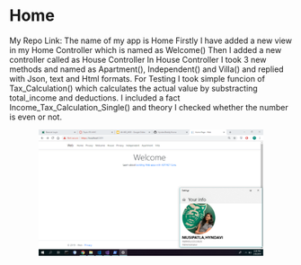 # Home
My Repo Link: 
The name of my app is Home
Firstly I have added a new view in my Home Controller which is named as Welcome()
Then I added a new controller called as House Controller
In House Controller I took  3 new methods and named as Apartment(), Independent() and Villa()
and replied with Json, text and Html formats.
For Testing I took simple funcion of Tax_Calculation() which calculates the actual value by substracting total_income and deductions.
I included a fact Income_Tax_Calculation_Single() and theory I checked whether the number is even or not.

<div align="center">
    <img src="/screenshots/screen01.png" width="400px"</img> 
</div>
